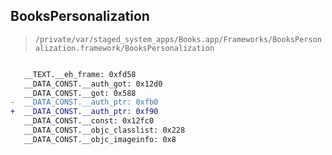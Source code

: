 ## BooksPersonalization

> `/private/var/staged_system_apps/Books.app/Frameworks/BooksPersonalization.framework/BooksPersonalization`

```diff

   __TEXT.__eh_frame: 0xfd58
   __DATA_CONST.__auth_got: 0x12d0
   __DATA_CONST.__got: 0x588
-  __DATA_CONST.__auth_ptr: 0xfb0
+  __DATA_CONST.__auth_ptr: 0xf90
   __DATA_CONST.__const: 0x12fc0
   __DATA_CONST.__objc_classlist: 0x228
   __DATA_CONST.__objc_imageinfo: 0x8

```
